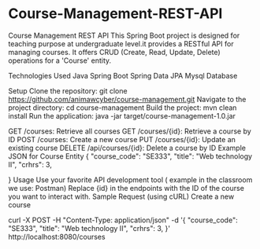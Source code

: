 # Course-Management-REST-API
Course Management REST API
This Spring Boot project is designed for teaching purpose at undergraduate level.it provides a RESTful API for managing courses. It offers CRUD (Create, Read, Update, Delete) operations for a 'Course' entity.

Technologies Used
Java
Spring Boot
Spring Data JPA
Mysql Database 

Setup
Clone the repository: git clone https://github.com/animawcyber/course-management.git
Navigate to the project directory: cd course-management
Build the project: mvn clean install
Run the application: java -jar target/course-management-1.0.jar

GET /courses: Retrieve all courses
GET /courses/{id}: Retrieve a course by ID
POST /courses: Create a new course
PUT /courses/{id}: Update an existing course
DELETE /api/courses/{id}: Delete a course by ID
Example JSON for Course Entity
{
   "course_code": "SE333",
  "title": "Web technology II",
  "crhrs": 3,
 
}
Usage
Use your favorite API development tool ( example in the classroom we use: Postman) 
Replace {id} in the endpoints with the ID of the course you want to interact with.
Sample Request (using cURL)
Create a new course

curl -X POST -H "Content-Type: application/json" -d '{
  "course_code": "SE333",
  "title": "Web technology II",
  "crhrs": 3,
}' http://localhost:8080/courses

